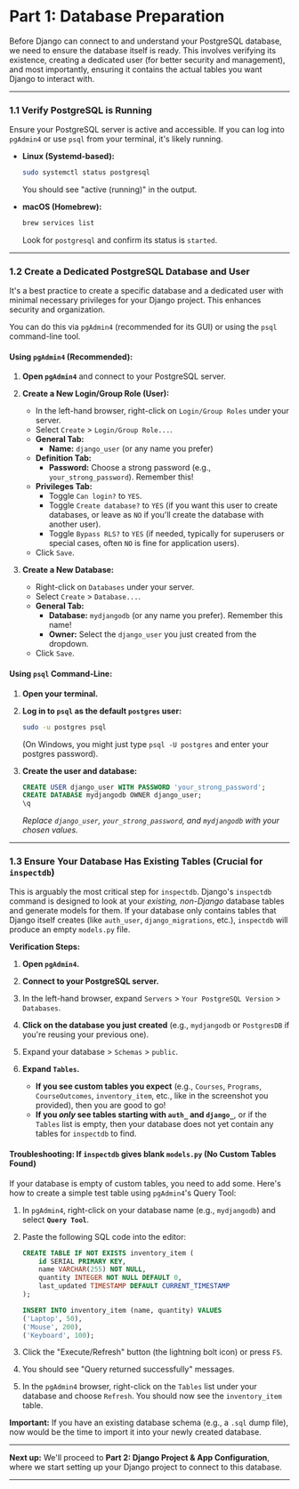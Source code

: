 # Part 1: Database Preparation

Before Django can connect to and understand your PostgreSQL database, we need to ensure the database itself is ready. This involves verifying its existence, creating a dedicated user (for better security and management), and most importantly, ensuring it contains the actual tables you want Django to interact with.

-----

### 1.1 Verify PostgreSQL is Running

Ensure your PostgreSQL server is active and accessible. If you can log into `pgAdmin4` or use `psql` from your terminal, it's likely running.

  * **Linux (Systemd-based):**

    ```bash
    sudo systemctl status postgresql
    ```

    You should see "active (running)" in the output.

  * **macOS (Homebrew):**

    ```bash
    brew services list
    ```

    Look for `postgresql` and confirm its status is `started`.

-----

### 1.2 Create a Dedicated PostgreSQL Database and User

It's a best practice to create a specific database and a dedicated user with minimal necessary privileges for your Django project. This enhances security and organization.

You can do this via `pgAdmin4` (recommended for its GUI) or using the `psql` command-line tool.

#### Using `pgAdmin4` (Recommended):

1.  **Open `pgAdmin4`** and connect to your PostgreSQL server.

2.  **Create a New Login/Group Role (User):**

      * In the left-hand browser, right-click on `Login/Group Roles` under your server.
      * Select `Create` \> `Login/Group Role...`.
      * **General Tab:**
          * **Name:** `django_user` (or any name you prefer)
      * **Definition Tab:**
          * **Password:** Choose a strong password (e.g., `your_strong_password`). Remember this\!
      * **Privileges Tab:**
          * Toggle `Can login?` to `YES`.
          * Toggle `Create database?` to `YES` (if you want this user to create databases, or leave as `NO` if you'll create the database with another user).
          * Toggle `Bypass RLS?` to `YES` (if needed, typically for superusers or special cases, often `NO` is fine for application users).
      * Click `Save`.

3.  **Create a New Database:**

      * Right-click on `Databases` under your server.
      * Select `Create` \> `Database...`.
      * **General Tab:**
          * **Database:** `mydjangodb` (or any name you prefer). Remember this name\!
          * **Owner:** Select the `django_user` you just created from the dropdown.
      * Click `Save`.

#### Using `psql` Command-Line:

1.  **Open your terminal.**

2.  **Log in to `psql` as the default `postgres` user:**

    ```bash
    sudo -u postgres psql
    ```

    (On Windows, you might just type `psql -U postgres` and enter your postgres password).

3.  **Create the user and database:**

    ```sql
    CREATE USER django_user WITH PASSWORD 'your_strong_password';
    CREATE DATABASE mydjangodb OWNER django_user;
    \q
    ```

    *Replace `django_user`, `your_strong_password`, and `mydjangodb` with your chosen values.*

-----

### 1.3 Ensure Your Database Has Existing Tables (Crucial for `inspectdb`)

This is arguably the most critical step for `inspectdb`. Django's `inspectdb` command is designed to look at your *existing, non-Django* database tables and generate models for them. If your database only contains tables that Django itself creates (like `auth_user`, `django_migrations`, etc.), `inspectdb` will produce an empty `models.py` file.

**Verification Steps:**

1.  **Open `pgAdmin4`.**

2.  **Connect to your PostgreSQL server.**

3.  In the left-hand browser, expand `Servers` \> `Your PostgreSQL Version` \> `Databases`.

4.  **Click on the database you just created** (e.g., `mydjangodb` or `PostgresDB` if you're reusing your previous one).

5.  Expand your database \> `Schemas` \> `public`.

6.  **Expand `Tables`.**

      * **If you see custom tables you expect** (e.g., `Courses`, `Programs`, `CourseOutcomes`, `inventory_item`, etc., like in the screenshot you provided), then you are good to go\!
      * **If you *only* see tables starting with `auth_` and `django_`**, or if the `Tables` list is empty, then your database does not yet contain any tables for `inspectdb` to find.

#### **Troubleshooting: If `inspectdb` gives blank `models.py` (No Custom Tables Found)**

If your database is empty of custom tables, you need to add some. Here's how to create a simple test table using `pgAdmin4`'s Query Tool:

1.  In `pgAdmin4`, right-click on your database name (e.g., `mydjangodb`) and select **`Query Tool`**.

2.  Paste the following SQL code into the editor:

    ```sql
    CREATE TABLE IF NOT EXISTS inventory_item (
        id SERIAL PRIMARY KEY,
        name VARCHAR(255) NOT NULL,
        quantity INTEGER NOT NULL DEFAULT 0,
        last_updated TIMESTAMP DEFAULT CURRENT_TIMESTAMP
    );

    INSERT INTO inventory_item (name, quantity) VALUES
    ('Laptop', 50),
    ('Mouse', 200),
    ('Keyboard', 100);
    ```

3.  Click the "Execute/Refresh" button (the lightning bolt icon) or press `F5`.

4.  You should see "Query returned successfully" messages.

5.  In the `pgAdmin4` browser, right-click on the `Tables` list under your database and choose `Refresh`. You should now see the `inventory_item` table.

**Important:** If you have an existing database schema (e.g., a `.sql` dump file), now would be the time to import it into your newly created database.

-----

**Next up:** We'll proceed to **Part 2: Django Project & App Configuration**, where we start setting up your Django project to connect to this database.

-----
